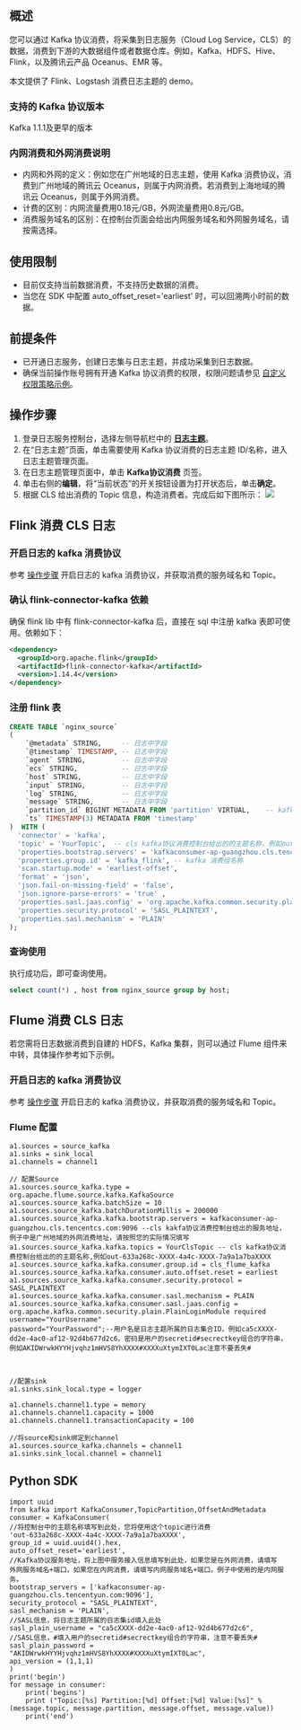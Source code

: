 ## 概述
您可以通过 Kafka 协议消费，将采集到日志服务（Cloud Log Service，CLS）的数据，消费到下游的大数据组件或者数据仓库。例如，Kafka、HDFS、Hive、Flink，以及腾讯云产品 Oceanus、EMR 等。   

本文提供了 Flink、Logstash 消费日志主题的 demo。


### 支持的 Kafka 协议版本

Kafka 1.1.1及更早的版本

### 内网消费和外网消费说明

- 内网和外网的定义：例如您在广州地域的日志主题，使用 Kafka 消费协议，消费到广州地域的腾讯云 Oceanus，则属于内网消费。若消费到上海地域的腾讯云 Oceanus，则属于外网消费。
- 计费的区别：内网流量费用0.18元/GB，外网流量费用0.8元/GB。
- 消费服务域名的区别：在控制台页面会给出内网服务域名和外网服务域名，请按需选择。

## 使用限制

- 目前仅支持当前数据消费，不支持历史数据的消费。
- 当您在 SDK 中配置 auto_offset_reset='earliest' 时，可以回溯两小时前的数据。

## 前提条件

- 已开通日志服务，创建日志集与日志主题，并成功采集到日志数据。   
- 确保当前操作账号拥有开通 Kafka 协议消费的权限，权限问题请参见 [自定义权限策略示例](https://cloud.tencent.com/document/product/614/68374)。


[](id:steps)
## 操作步骤

1. 登录日志服务控制台，选择左侧导航栏中的 **[日志主题](https://console.cloud.tencent.com/cls/topic)**。
3. 在“日志主题”页面，单击需要使用 Kafka 协议消费的日志主题 ID/名称，进入日志主题管理页面。
4. 在日志主题管理页面中，单击 **Kafka协议消费** 页签。
5. 单击右侧的**编辑**，将“当前状态”的开关按钮设置为打开状态后，单击**确定**。
6. 根据 CLS 给出消费的 Topic 信息，构造消费者。完成后如下图所示：
![](https://qcloudimg.tencent-cloud.cn/raw/e3b9925ff0542efb8470a74a7e76bf3d.png)


## Flink 消费 CLS 日志

### 开启日志的 kafka 消费协议
参考 [操作步骤](#steps) 开启日志的 kafka 消费协议，并获取消费的服务域名和 Topic。


### 确认 flink-connector-kafka 依赖 
确保 flink lib 中有 flink-connector-kafka 后，直接在 sql 中注册 kafka 表即可使用。依赖如下：
```xml
<dependency>
  <groupId>org.apache.flink</groupId>
  <artifactId>flink-connector-kafka</artifactId>
  <version>1.14.4</version>
</dependency>
```

### 注册 flink 表
```sql
CREATE TABLE `nginx_source`
(
    `@metadata` STRING,     -- 日志中字段
    `@timestamp` TIMESTAMP, -- 日志中字段
    `agent` STRING,         -- 日志中字段
    `ecs` STRING,           -- 日志中字段
    `host` STRING,          -- 日志中字段
    `input` STRING,         -- 日志中字段
    `log` STRING,           -- 日志中字段
    `message` STRING,       -- 日志中字段
    `partition_id` BIGINT METADATA FROM 'partition' VIRTUAL,    -- kafka分区
    `ts` TIMESTAMP(3) METADATA FROM 'timestamp'                 
)  WITH (
  'connector' = 'kafka',
  'topic' = 'YourTopic',  -- cls kafka协议消费控制台给出的的主题名称，例如out-633a268c-XXXX-4a4c-XXXX-7a9a1a7baXXXX 
  'properties.bootstrap.servers' = 'kafkaconsumer-ap-guangzhou.cls.tencentcs.com:9096',   -- cls kakfa协议消费控制台给出的服务地址，例子中是广州地域的外网消费地址，请按照您的实际情况填写
  'properties.group.id' = 'kafka_flink', -- kafka 消费组名称
  'scan.startup.mode' = 'earliest-offset', 
  'format' = 'json',
  'json.fail-on-missing-field' = 'false', 
  'json.ignore-parse-errors' = 'true' ,
  'properties.sasl.jaas.config' = 'org.apache.kafka.common.security.plain.PlainLoginModule required username="your username" password="your password";',--用户名是日志主题所属的日志集合ID，例如ca5cXXXX-dd2e-4ac0-af12-92d4b677d2c6，密码是用户的secretid#secrectkey组合的字符串，比AKIDWrwkHYYHjvqhz1mHVS8YhXXXX#XXXXuXtymIXT0Lac注意不要丢失#。
  'properties.security.protocol' = 'SASL_PLAINTEXT',
  'properties.sasl.mechanism' = 'PLAIN'
);
```

### 查询使用
执行成功后，即可查询使用。
```sql
select count(*) , host from nginx_source group by host;
```

## Flume 消费 CLS 日志
若您需将日志数据消费到自建的 HDFS，Kafka 集群，则可以通过 Flume 组件来中转，具体操作参考如下示例。


### 开启日志的 kafka 消费协议
参考 [操作步骤](#steps) 开启日志的 kafka 消费协议，并获取消费的服务域名和 Topic。

### Flume 配置

```
a1.sources = source_kafka
a1.sinks = sink_local
a1.channels = channel1

// 配置Source
a1.sources.source_kafka.type = org.apache.flume.source.kafka.KafkaSource
a1.sources.source_kafka.batchSize = 10
a1.sources.source_kafka.batchDurationMillis = 200000
a1.sources.source_kafka.kafka.bootstrap.servers = kafkaconsumer-ap-guangzhou.cls.tencentcs.com:9096 --cls kakfa协议消费控制台给出的服务地址，例子中是广州地域的外网消费地址，请按照您的实际情况填写
a1.sources.source_kafka.kafka.topics = YourClsTopic -- cls kafka协议消费控制台给出的的主题名称,例如out-633a268c-XXXX-4a4c-XXXX-7a9a1a7baXXXX 
a1.sources.source_kafka.kafka.consumer.group.id = cls_flume_kafka
a1.sources.source_kafka.kafka.consumer.auto.offset.reset = earliest
a1.sources.source_kafka.kafka.consumer.security.protocol = SASL_PLAINTEXT
a1.sources.source_kafka.kafka.consumer.sasl.mechanism = PLAIN
a1.sources.source_kafka.kafka.consumer.sasl.jaas.config = org.apache.kafka.common.security.plain.PlainLoginModule required username="YourUsername" 
password="YourPassword";--用户名是日志主题所属的日志集合ID，例如ca5cXXXX-dd2e-4ac0-af12-92d4b677d2c6，密码是用户的secretid#secrectkey组合的字符串，例如AKIDWrwkHYYHjvqhz1mHVS8YhXXXX#XXXXuXtymIXT0Lac注意不要丢失#



//配置sink
a1.sinks.sink_local.type = logger

a1.channels.channel1.type = memory
a1.channels.channel1.capacity = 1000
a1.channels.channel1.transactionCapacity = 100

//将source和sink绑定到channel
a1.sources.source_kafka.channels = channel1
a1.sinks.sink_local.channel = channel1
```


## Python SDK
```
import uuid
from kafka import KafkaConsumer,TopicPartition,OffsetAndMetadata
consumer = KafkaConsumer(
//将控制台中的主题名称填写到此处，您将使用这个topic进行消费    
'out-633a268c-XXXX-4a4c-XXXX-7a9a1a7baXXXX',  
group_id = uuid.uuid4().hex,
auto_offset_reset='earliest',
//Kafka协议服务地址，将上图中服务接入信息填写到此处，如果您是在外网消费，请填写
外网服务域名+端口，如果您在内网消费，请填写内网服务域名+端口。例子中使用的是内网服务。
bootstrap_servers = ['kafkaconsumer-ap-guangzhou.cls.tencentyun.com:9096'],
security_protocol = "SASL_PLAINTEXT",
sasl_mechanism = 'PLAIN',   
//SASL信息，将日志主题所属的日志集id填入此处   
sasl_plain_username = "ca5cXXXX-dd2e-4ac0-af12-92d4b677d2c6",
//SASL信息，#填入用户的secretid#secrectkey组合的字符串，注意不要丢失#
sasl_plain_password = "AKIDWrwkHYYHjvqhz1mHVS8YhXXXX#XXXXuXtymIXT0Lac",
api_version = (1,1,1)
)
print('begin')
for message in consumer:
    print('begins')
    print ("Topic:[%s] Partition:[%d] Offset:[%d] Value:[%s]" % (message.topic, message.partition, message.offset, message.value))
    print('end')
```
